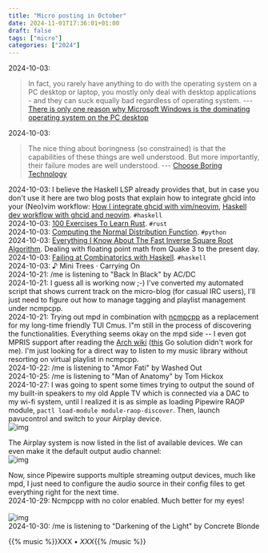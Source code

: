 ```yaml
---
title: "Micro posting in October"
date: 2024-11-01T17:36:01+01:00
draft: false
tags: ["micro"]
categories: ["2024"]
---
```


<a href="#" style="text-decoration: none;">2024-10-03</a>:

> In fact, you rarely have anything to do with the operating system on a PC desktop or laptop, you mostly only deal with desktop applications - and they can suck equally bad regardless of operating system. --- [There is only one reason why Microsoft Windows is the dominating operating system on the PC desktop](https://unixdigest.com/articles/only-one-reason-why-windows-is-the-dominating-os-on-the-pc-desktop.html)<br>

<a href="#" style="text-decoration: none;">2024-10-03</a>:

> The nice thing about boringness (so constrained) is that the capabilities of these things are well understood. But more importantly, their failure modes are well understood.  --- [Choose Boring Technology](https://mcfunley.com/choose-boring-technology)<br>

<a href="#" style="text-decoration: none;">2024-10-03</a>: I believe the Haskell LSP already provides that, but in case you don't use it here are two blog posts that explain how to integrate ghcid into your (Neo)vim workflow: [How I integrate ghcid with vim/neovim](https://ro-che.info/articles/2020-07-08-integrate-ghcid-vim), [Haskell dev workflow with ghcid and neovim](https://jeancharles.quillet.org/posts/2024-09-04-Haskell-dev-workflow-with-ghcid-and-neovim.html). `#haskell`<br>
<a href="#" style="text-decoration: none;">2024-10-03</a>: [100 Exercises To Learn Rust](https://rust-exercises.com/100-exercises/). `#rust`<br>
<a href="#" style="text-decoration: none;">2024-10-03</a>: [Computing the Normal Distribution Function](https://www.janert.me/blog/2024/computing-the-normal-distribution-function/). `#python`<br>
<a href="#" style="text-decoration: none;">2024-10-03</a>: [Everything I Know About The Fast Inverse Square Root Algorithm](https://github.com/francisrstokes/githublog/blob/main/2024/5/29/fast-inverse-sqrt.md). Dealing with floating point math from Quake 3 to the present day.<br>
<a href="#" style="text-decoration: none;">2024-10-03</a>: [Failing at Combinatorics with Haskell](https://entropicthoughts.com/failing-at-combinatorics-with-haskell). `#haskell`<br>
<a href="#" style="text-decoration: none;">2024-10-03</a>: ♪ Mini Trees · Carrying On<br>
<a href="#" style="text-decoration: none;">2024-10-21</a>: /me is listening to "Back In Black" by AC/DC<br>
<a href="#" style="text-decoration: none;">2024-10-21</a>: I guess all is working now ;-) I've converted my automated script that shows current track on the micro-blog (for casual IRC users), I'll just need to figure out how to manage tagging and playlist management under ncmpcpp.<br>
<a href="#" style="text-decoration: none;">2024-10-21</a>: Trying out mpd in combination with [ncmpcpp](https://github.com/ncmpcpp/ncmpcpp) as a replacement for my long-time friendly TUI Cmus. I"m still in the process of discovering the functionalities. Everything seems okay on the mpd side -- I even got MPRIS support after reading the [Arch wiki](https://wiki.archlinux.org/title/Music_Player_Daemon/Tips_and_tricks) ([this](https://strugglers.net/posts/2023/ncmpcpp-a-modernish-text-based-music-setup-on-linux/) Go solution didn't work for me). I'm just looking for a direct way to listen to my music library without resorting on virtual playlist in ncmpcpp.<br>
<a href="#" style="text-decoration: none;">2024-10-22</a>: /me is listening to "Amor Fati" by Washed Out<br>
<a href="#" style="text-decoration: none;">2024-10-25</a>: /me is listening to "Man of Anatomy" by Tom Hickox<br>
<a href="#" style="text-decoration: none;">2024-10-27</a>: I was going to spent some times trying to output the sound of my built-in speakers to my old Apple TV which is connected via a DAC to my wi-fi system, until I realized it is as simple as loading Pipewire RAOP module, `pactl load-module module-raop-discover`. Then, launch pavucontrol and switch to your Airplay device.
<br>![img](/img/2024-10-27-10-43-45.png)

The Airplay system is now listed in the list of available devices.
We can even make it the default output audio channel:
<br>![img](/img/2024-10-27-11-14-57.png)

Now, since Pipewire supports multiple streaming output devices, much like mpd, I just need to configure the audio source in their config files to get everything right for the next time.<br>
<a href="#" style="text-decoration: none;">2024-10-29</a>: Ncmpcpp with no color enabled. Much better for my eyes!<br><br>![img](/img/2024-10-29-18-16-05.png)<br>
<a href="#" style="text-decoration: none;">2024-10-30</a>: /me is listening to "Darkening of the Light" by Concrete Blonde<br>


{{% music %}}XXX • _XXX_{{% /music %}}
